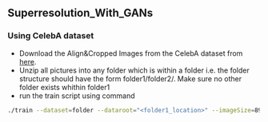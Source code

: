 ## Superresolution_With_GANs

### Using CelebA dataset
- Download the Align&Cropped Images from the CelebA dataset from [here](http://mmlab.ie.cuhk.edu.hk/projects/CelebA.html).
- Unzip all pictures into any folder which is within a folder i.e. the folder structure should have the form folder1/folder2/<unzipped images>. Make sure no other folder exists whithin folder1
- run the train script using command
```bash
./train --dataset=folder --dataroot="<folder1_location>" --imageSize=89 --cuda
```
